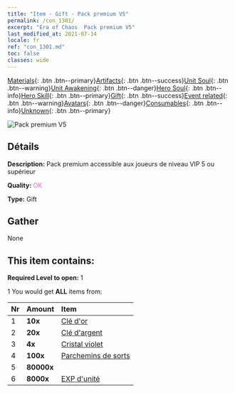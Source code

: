 ```yaml
---
title: "Item - Gift - Pack premium V5"
permalink: /con_1301/
excerpt: "Era of Chaos  Pack premium V5"
last_modified_at: 2021-07-14
locale: fr
ref: "con_1301.md"
toc: false
classes: wide
---
```

 [Materials](/ItemsFR/){: .btn .btn--primary}[Artifacts](/ItemsFR/Artifacts/){: .btn .btn--success}[Unit Soul](/ItemsFR/UnitSoul/){: .btn .btn--warning}[Unit Awakening](/ItemsFR/UnitAwakening/){: .btn .btn--danger}[Hero Soul](/ItemsFR/HeroSoul/){: .btn .btn--info}[Hero Skill](/ItemsFR/HeroSkill/){: .btn .btn--primary}[Gift](/ItemsFR/Gift/){: .btn .btn--success}[Event related](/ItemsFR/Events/){: .btn .btn--warning}[Avatars](/ItemsFR/Avatars/){: .btn .btn--danger}[Consumables](/ItemsFR/Consumables/){: .btn .btn--info}[Unknown](/ItemsFR/Unknown/){: .btn .btn--primary}

 ![Pack premium V5](/images/t/i_905005.png)

## Détails
 **Description:** Pack premium accessible aux joueurs de niveau VIP 5 ou supérieur

 **Quality:** <span style="color: #DA70D6">OK</span>

 **Type:** Gift

## Gather

  None

## This item contains:

 **Required Level to open:** 1

 1 You would get **ALL** items  from:

  | Nr | Amount |     Item    |
  |:---|:-------|:------------|
  | 1 |  **10x** | [Clé d'or](/ItemsFR/con_783/) |  | 
  | 2 |  **20x** | [Clé d'argent](/ItemsFR/con_693/) |  | 
  | 3 |  **4x** | [Cristal violet](/ItemsFR/con_720/) |  | 
  | 4 |  **100x** | [Parchemins de sorts](/ItemsFR/con_694/) |  | 
  | 5 |  **80000x** | <i class="fas fa-coins"/> |  | 
  | 6 |  **8000x** | [EXP d'unité](/ItemsFR/con_902/) |  | 
